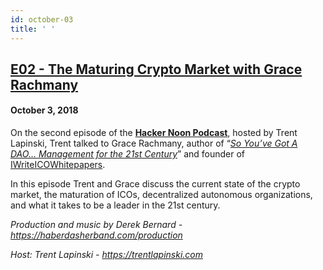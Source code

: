 ```yaml
---
id: october-03
title: ' '
---
```



<h2><a href="https://podcast.hackernoon.com/e/the-maturing-crypto-market-with-grace%c2%a0rachmany/">E02 - The Maturing Crypto Market with Grace Rachmany</a></h2>
<h4>October 3, 2018</h4>
<p>
On the second episode of the <strong><a href="https://podcast.hackernoon.com/">Hacker Noon Podcast</a></strong>, hosted by Trent Lapinski, Trent talked to Grace Rachmany, author of “<em><a href="https://www.amazon.com/SO-YOUVE-GOT-DAO-MANAGEMENT-ebook/dp/B07BMH8WFY">So You’ve Got A DAO… Management for the 21st Century</a></em>” and founder of <a href="http://iwriteicowhitepapers.com/">IWriteICOWhitepapers</a>.
</p>
In this episode Trent and Grace discuss the current state of the crypto market, the maturation of ICOs, decentralized autonomous organizations, and what it takes to be a leader in the 21st century.
<p>
<em>Production and music by Derek Bernard - <a href="https://haberdasherband.com/production">https://haberdasherband.com/production</a></em>
</p>
<em>Host: Trent Lapinski - <a href="https://www.youtube.com/redirect?q=https%3A%2F%2Ftrentlapinski.com&event=video_description&v=qKq-hi-AoH8&redir_token=yl-d2oX1VrQZk4haKt1ozUL9Q8l8MTU1MjUwNjc2OUAxNTUyNDIwMzY5">https://trentlapinski.com</a></em>